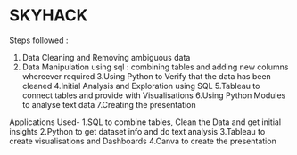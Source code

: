 

# SKYHACK

Steps followed :
1. Data Cleaning and Removing ambiguous data
2. Data Manipulation using sql : combining tables and adding new columns whereever required
3.Using Python to Verify that the data has been cleaned
4.Initial Analysis and Exploration using SQL
5.Tableau to connect tables and provide with Visualisations
6.Using Python Modules to analyse text data
7.Creating the presentation

Applications Used-
1.SQL to combine tables, Clean the Data and get initial insights
2.Python to get dataset info and do text analysis
3.Tableau to create visualisations and Dashboards
4.Canva to create the presentation
